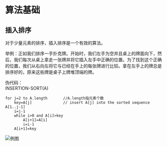 # 算法基础
## 插入排序

对于少量元素的排序，插入排序是一个有效的算法。

举例：正如我们排序一手扑克牌。开始时，我们左手为空并且桌上的牌面向下，然后，我们每次从桌上拿走一张牌并将它插入左手中正确的位置。为了找到这个正确的位置，我们从右向左将它与已经在手上的每张牌进行比较。拿在左手上的牌总是排序好的，原来这些牌是桌子上牌堆顶端的牌。

伪代码：
<br>INSERTION-SORT(A)
```
for j=2 to A.length       //A.length指元素个数
    key=A[j]              // insert A[j] into the sorted sequence A[1..j-1]
    i=j-1
    while i>0 and A[i]>key
        A[i+1]=A[i]
        i=i-1
    A[i+1]=key
```
![例图](assets/suanfa/1.1.jpg)